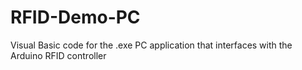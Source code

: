 # RFID-Demo-PC
Visual Basic code for the .exe PC application that interfaces with the Arduino RFID controller
